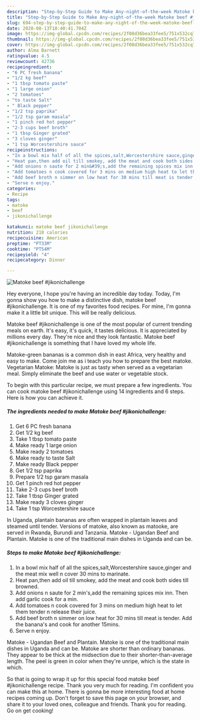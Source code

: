 ```yaml
---
description: "Step-by-Step Guide to Make Any-night-of-the-week Matoke beef #jikonichallenge"
title: "Step-by-Step Guide to Make Any-night-of-the-week Matoke beef #jikonichallenge"
slug: 694-step-by-step-guide-to-make-any-night-of-the-week-matoke-beef-jikonichallenge
date: 2020-08-13T18:40:41.704Z
image: https://img-global.cpcdn.com/recipes/2f08d36bea33fee5/751x532cq70/matoke-beef-jikonichallenge-recipe-main-photo.jpg
thumbnail: https://img-global.cpcdn.com/recipes/2f08d36bea33fee5/751x532cq70/matoke-beef-jikonichallenge-recipe-main-photo.jpg
cover: https://img-global.cpcdn.com/recipes/2f08d36bea33fee5/751x532cq70/matoke-beef-jikonichallenge-recipe-main-photo.jpg
author: Alma Barnett
ratingvalue: 4.5
reviewcount: 42736
recipeingredient:
- "6 PC fresh banana"
- "1/2 kg beef"
- "1 tbsp tomato paste"
- "1 large onion"
- "2 tomatoes"
- "to taste Salt"
- " Black pepper"
- "1/2 tsp paprika"
- "1/2 tsp garam masala"
- "1 pinch red hot pepper"
- "2-3 cups beef broth"
- "1 tbsp Ginger grated"
- "3 cloves ginger"
- "1 tsp Worcestershire sauce"
recipeinstructions:
- "In a bowl mix half of all the spices,salt,Worcestershire sauce,ginger and the meat mix well n cover 30 mins to marinate."
- "Heat pan,then add oil till smokey, add the meat and cook both sides till browned."
- "Add onions n saute for 2 min&#39;s,add the remaining spices mix inn. Then add garlic cook for a min."
- "Add tomatoes n cook covered for 3 mins on medium high heat to let them tender n release their juice."
- "Add beef broth n simmer on low heat for 30 mins till meat is tender. Add the banana&#39;s and cook for another 15mins."
- "Serve n enjoy."
categories:
- Recipe
tags:
- matoke
- beef
- jikonichallenge

katakunci: matoke beef jikonichallenge 
nutrition: 218 calories
recipecuisine: American
preptime: "PT33M"
cooktime: "PT54M"
recipeyield: "4"
recipecategory: Dinner

---
```



![Matoke beef #jikonichallenge](https://img-global.cpcdn.com/recipes/2f08d36bea33fee5/751x532cq70/matoke-beef-jikonichallenge-recipe-main-photo.jpg)

Hey everyone, I hope you're having an incredible day today. Today, I'm gonna show you how to make a distinctive dish, matoke beef #jikonichallenge. It is one of my favorites food recipes. For mine, I'm gonna make it a little bit unique. This will be really delicious.

Matoke beef #jikonichallenge is one of the most popular of current trending meals on earth. It's easy, it's quick, it tastes delicious. It is appreciated by millions every day. They're nice and they look fantastic. Matoke beef #jikonichallenge is something that I have loved my whole life.

Matoke-green bananas is a common dish in east Africa, very healthy and easy to make. Come join me as i teach you how to prepare the best matoke. Vegetarian Matoke: Matoke is just as tasty when served as a vegetarian meal. Simply eliminate the beef and use water or vegetable stock.


To begin with this particular recipe, we must prepare a few ingredients. You can cook matoke beef #jikonichallenge using 14 ingredients and 6 steps. Here is how you can achieve it.

<!--inarticleads1-->

##### The ingredients needed to make Matoke beef #jikonichallenge:

1. Get 6 PC fresh banana
1. Get 1/2 kg beef
1. Take 1 tbsp tomato paste
1. Make ready 1 large onion
1. Make ready 2 tomatoes
1. Make ready to taste Salt
1. Make ready  Black pepper
1. Get 1/2 tsp paprika
1. Prepare 1/2 tsp garam masala
1. Get 1 pinch red hot pepper
1. Take 2-3 cups beef broth
1. Take 1 tbsp Ginger grated
1. Make ready 3 cloves ginger
1. Take 1 tsp Worcestershire sauce


In Uganda, plantain bananas are often wrapped in plantain leaves and steamed until tender. Versions of matoke, also known as matooke, are served in Rwanda, Burundi and Tanzania. Matoke - Ugandan Beef and Plantain. Matoke is one of the traditional main dishes in Uganda and can be. 

<!--inarticleads2-->

##### Steps to make Matoke beef #jikonichallenge:

1. In a bowl mix half of all the spices,salt,Worcestershire sauce,ginger and the meat mix well n cover 30 mins to marinate.
1. Heat pan,then add oil till smokey, add the meat and cook both sides till browned.
1. Add onions n saute for 2 min&#39;s,add the remaining spices mix inn. Then add garlic cook for a min.
1. Add tomatoes n cook covered for 3 mins on medium high heat to let them tender n release their juice.
1. Add beef broth n simmer on low heat for 30 mins till meat is tender. Add the banana&#39;s and cook for another 15mins.
1. Serve n enjoy.


Matoke - Ugandan Beef and Plantain. Matoke is one of the traditional main dishes in Uganda and can be. Matoke are shorter than ordinary bananas. They appear to be thick at the midsection due to their shorter-than-average length. The peel is green in color when they&#39;re unripe, which is the state in which. 

So that is going to wrap it up for this special food matoke beef #jikonichallenge recipe. Thank you very much for reading. I'm confident you can make this at home. There is gonna be more interesting food at home recipes coming up. Don't forget to save this page on your browser, and share it to your loved ones, colleague and friends. Thank you for reading. Go on get cooking!
